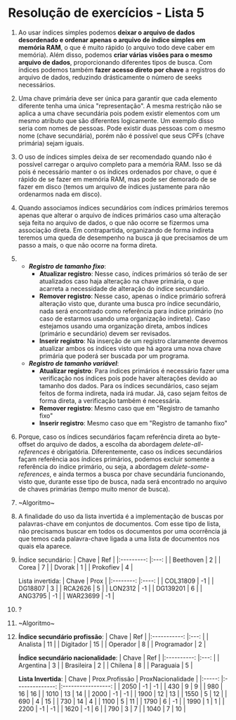 # Resolução de exercícios - Lista 5

1) Ao usar índices simples podemos **deixar o arquivo de dados desordenado e ordenar apenas o arquivo de índice simples em memória RAM**, o que é muito rápido (o arquivo todo deve caber em memória). Além disso, podemos **criar várias visões para o mesmo arquivo de dados**, proporcionando diferentes tipos de busca. Com índices podemos também **fazer acesso direto por chave** a registros do arquivo de dados, reduzindo drásticamente o número de seeks necessários.

2) Uma chave primária deve ser única para garantir que cada elemento diferente tenha uma única "representação". A mesma restrição não se aplica a uma chave secundária pois podem existir elementos com um mesmo atributo que são diferentes logicamente. Um exemplo disso seria com nomes de pessoas. Pode existir duas pessoas com o mesmo nome (chave secundária), porém não é possível que seus CPFs (chave primária) sejam iguais.

3) O uso de índices simples deixa de ser recomendado quando não é possível carregar o arquivo completo para a memória RAM. Isso se dá pois é necessário manter o os índices ordenados por chave, o que é rápido de se fazer em memória RAM, mas pode ser demorado de se fazer em disco (temos um arquivo de índices justamente para não ordenarmos nada em disco).

4) Quando associamos índices secundários com índices primários teremos apenas que alterar o arquivo de índices primários caso uma alteração seja feita no arquivo de dados, o que não ocorre se fizermos uma associação direta. Em contrapartida, organizando de forma indireta teremos uma queda de desempenho na busca já que precisamos de um passo a mais, o que não ocorre na forma direta.

5) 
    - ***Registro de tamanho fixo***:
        - **Atualizar registro**: Nesse caso, índices primários só terão de ser atualizados caso haja alteração na chave primária, o que acarreta a necessidade de alteração do índice secundário. 
        - **Remover registro**: Nesse caso, apenas o índice primário sofrerá alteração visto que, durante uma busca pro índice secundário, nada será encontrado como referência para índice primário (no caso de estarmos usando uma organização indireta). Caso estejamos usando uma organização direta, ambos índices (primário e secundário) devem ser revisados.
        - **Inserir registro**: Na inserção de um registro claramente devemos atualizar ambos os índices visto que há agora uma nova chave primária que poderá ser buscada por um programa.
    - ***Registro de tamanho variável***:
        - **Atualizar registro**: Para índices primários é necessário fazer uma verificação nos índices pois pode haver alterações devido ao tamanho dos dados. Para os índices secundários, caso sejam feitos de forma indireta, nada irá mudar. Já, caso sejam feitos de forma direta, a verificação também é necessária.
        - **Remover registro**: Mesmo caso que em "Registro de tamanho fixo"
        - **Inserir registro**: Mesmo caso que em "Registro de tamanho fixo"

6) Porque, caso os índices secundários façam referência direta ao byte-offset do arquivo de dados, a escolha da abordagem *delete-all-references* é obrigatória. Diferentemente, caso os índices secundários façam referência aos índices primários, podemos excluir somente a referência do índice primário, ou seja, a abordagem *delete-some-references*, e ainda termos a busca por chave secundária funcionando, visto que, durante esse tipo de busca, nada será encontrado no arquivo de chaves primárias (tempo muito menor de busca). 

7) ~Algoritmo~

8) A finalidade do uso da lista invertida é a implementação de buscas por palavras-chave em conjuntos de documentos. Com esse tipo de lista, não precisamos buscar em todos os documentos por uma ocorrência já que temos cada palavra-chave ligada a uma lista de documentos nos quais ela aparece.

9) Índice secundário:
    |   Chave   	| Ref 	|
    |:---------:	|:---:	|
    | Beethoven 	|  2  	|
    |   Corea   	|  7  	|
    |   Dvorak  	|  1  	|
    | Prokofiev 	|  4  	|

    Lista invertida:
    |   Chave  	| Prox 	|
    |:--------:	|:----:	|
    | COL31809 	|  -1  	|
    |  DG18807 	|   3  	|
    |  RCA2626 	|   5  	|
    |  LON2312 	|  -1  	|
    | DG139201 	|   6  	|
    |  ANG3795 	|  -1  	|
    | WAR23699 	|  -1  	|

10) ?

11) ~Algoritmo~

12) 
    **Índice secundário profissão**:
    |    Chave    	| Ref 	|
    |:-----------:	|:---:	|
    |   Analista  	|  11 	|
    |  Digitador  	|  15 	|
    |   Operador  	|  8  	|
    | Programador 	|  2  	|

    **Índice secundário nacionalidade**:
    |    Chave   	| Ref 	|
    |:----------:	|:---:	|
    |  Argentina 	|  3  	|
    | Brasileira 	|  2  	|
    |   Chilena  	|  8  	|
    |  Paraguaia 	|  5  	|

    **Lista Invertida**:
    | Chave 	| Prox.Profissão 	| ProxNacionalidade 	|
    |:-----:	|:--------------:	|:-----------------:	|
    |  2050 	|       -1       	|         -1        	|
    |  430  	|        9       	|         9         	|
    |  980  	|       16       	|         16        	|
    |  1010 	|       13       	|         14        	|
    |  2000 	|       -1       	|         -1        	|
    |  1900 	|       12       	|         13        	|
    |  1550 	|        5       	|         12        	|
    |  690  	|        4       	|         15        	|
    |  730  	|       14       	|         4         	|
    |  1100 	|        5       	|         11        	|
    |  1790 	|        6       	|         -1        	|
    |  1990 	|        1       	|         1         	|
    |  2200 	|       -1       	|         -1        	|
    |  1620 	|       -1       	|         6         	|
    |  790  	|        3       	|         7         	|
    |  1040 	|        7       	|         10        	|
